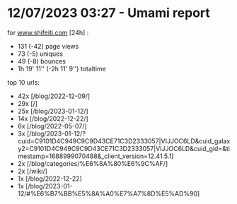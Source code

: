 # 12/07/2023 03:27 - Umami report
for www.shifeiti.com [24h] :

 - 131 (-42) page views
 - 73 (-5) uniques
 - 49 (-8) bounces
 - 1h 19' 11'' (-2h 11' 9'') totaltime


top 10 urls:
 - 42x [/blog/2022-12-09/]
 - 29x [/]
 - 25x [/blog/2023-01-12/]
 - 14x [/blog/2022-12-22/]
 - 6x [/blog/2022-05-07/]
 - 3x [/blog/2023-01-12/?cuid=C9101D4C949C9C9D43CE71C3D2333057|VIJJOC6LD&cuid_galaxy2=C9101D4C949C9C9D43CE71C3D2333057|VIJJOC6LD&cuid_gid=&timestamp=1688999070488&_client_version=12.41.5.1]
 - 2x [/blog/categories/%E6%8A%80%E6%9C%AF/]
 - 2x [/wiki/]
 - 1x [/blog/2022-12-22]
 - 1x [/blog/2023-01-12/#%E6%B7%BB%E5%8A%A0%E7%A7%8D%E5%AD%90]


